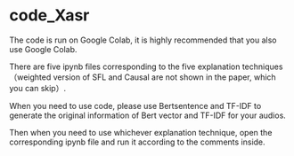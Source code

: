 # code_Xasr

The code is run on Google Colab, it is highly recommended that you also use Google Colab.

There are five ipynb files corresponding to the five explanation techniques（weighted version of SFL and Causal are not shown in the paper, which you can skip）.

When you need to use code, please use Bertsentence and TF-IDF to generate the original information of Bert vector and TF-IDF for your audios.

Then when you need to use whichever explanation technique, open the corresponding ipynb file and run it according to the comments inside.
